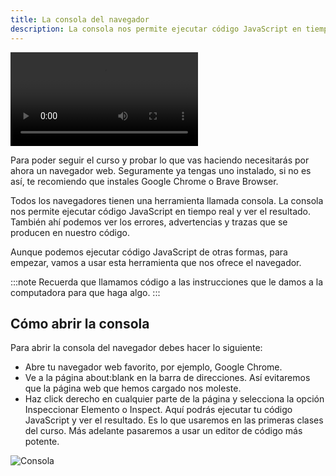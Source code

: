 ```yaml
---
title: La consola del navegador
description: La consola nos permite ejecutar código JavaScript en tiempo real y ver el resultado.
---
```


<video class="container video" controls>
    <source src="/assets/video/introduccion/consola.mp4" type="video/mp4">
</video>


Para poder seguir el curso y probar lo que vas haciendo necesitarás por ahora un navegador web. Seguramente ya tengas uno instalado, si no es así, te recomiendo que instales Google Chrome o Brave Browser.

Todos los navegadores tienen una herramienta llamada consola. La consola nos permite ejecutar código JavaScript en tiempo real y ver el resultado. También ahí podemos ver los errores, advertencias y trazas que se producen en nuestro código.

Aunque podemos ejecutar código JavaScript de otras formas, para empezar, vamos a usar esta herramienta que nos ofrece el navegador.

:::note
Recuerda que llamamos código a las instrucciones que le damos a la computadora para que haga algo.
:::

## Cómo abrir la consola
Para abrir la consola del navegador debes hacer lo siguiente:
- Abre tu navegador web favorito, por ejemplo, Google Chrome.
- Ve a la página about:blank en la barra de direcciones. Así evitaremos que la página web que hemos cargado nos moleste.
- Haz click derecho en cualquier parte de la página y selecciona la opción Inspeccionar Elemento o Inspect.
Aquí podrás ejecutar tu código JavaScript y ver el resultado. Es lo que usaremos en las primeras clases del curso. Más adelante pasaremos a usar un editor de código más potente.

![Consola](/assets/img/introduccion/consola.png)

